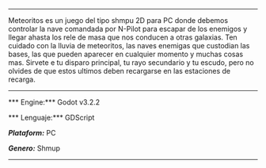 ***
Meteoritos es un juego del tipo shmpu 2D para PC donde debemos controlar la nave comandada por N-Pilot para escapar de los enemigos y llegar ahasta los rele de masa que nos conducen a otras galaxias. Ten cuidado con la lluvia de meteoritos, las naves enemigas que custodian las bases, las que pueden aparecer en cualquier momento y muchas cosas mas. Sirvete e tu disparo principal, tu rayo secundario y tu escudo, pero no olvides de que estos ultimos deben recargarse en las estaciones de recarga. 
***
*** Engine:*** Godot v3.2.2

*** Lenguaje:*** GDScript

***Plataform:*** PC

***Genero:*** Shmup
***
